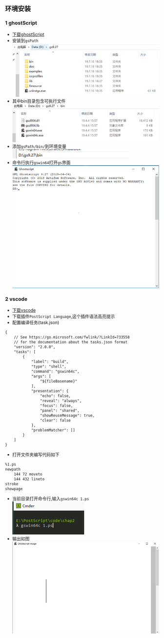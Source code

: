 ## 环境安装

### 1 ghostScript
- [下载ghostScript](https://www.ghostscript.com/download.html)
- 安装到`gsPath` 
  ![gs文件夹](../img/gs文件夹.PNG)
- 其中bin目录包含可执行文件
  ![gs命令行](../img/gs命令行.PNG)
- 添加`gsPath/bin/`到环境变量
  ![gs环境变量](../img/gs环境变量.PNG)
- 命令行执行`gswin64`打开`gs`界面
  ![gs](../img/gs初始化界面.PNG)
  
### 2 vscode
- [下载vscode](https://code.visualstudio.com/)
- 下载插件`PostScript Language`,这个插件语法高亮提示
- 配置编译任务(task.json)
```
{
    // See https://go.microsoft.com/fwlink/?LinkId=733558
    // for the documentation about the tasks.json format
    "version": "2.0.0",
    "tasks": [
        {
            "label": "build",
            "type": "shell",
            "command": "gswin64c",
            "args": [
                "${fileBasename}"
            ],
            "presentation": {
                "echo": false,
                "reveal": "always",
                "focus": false,
                "panel": "shared",
                "showReuseMessage": true,
                "clear": false
            },
            "problemMatcher": []
        }
    ]
}
```
- 打开文件夹编写代码如下
```
%1.ps
newpath
    144 72 moveto
    144 432 lineto
stroke
showpage
```
- 当前目录打开命令行,输入`gswin64c 1.ps` 
  ![gs测试](../img/gs测试.PNG)
- 输出如图
  ![gsdemo](../img/gsDemo.PNG)